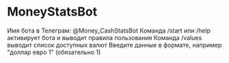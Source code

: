 # MoneyStatsBot
Имя бота в Телеграм: @Money_CashStatsBot
Команда /start или /help активирует бота и выводит правила пользования
Команда /values выводит список доступных валют
Введите данные в формате, например "доллар евро 1" (обязательно 1)
